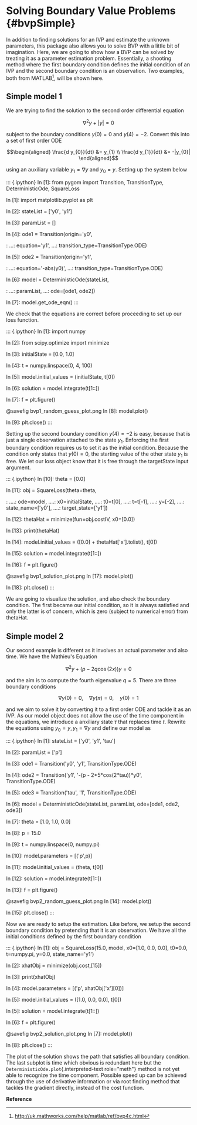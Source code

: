 # Solving Boundary Value Problems {#bvpSimple}

In addition to finding solutions for an IVP and estimate the unknown
parameters, this package also allows you to solve BVP with a little bit
of imagination. Here, we are going to show how a BVP can be solved by
treating it as a parameter estimation problem. Essentially, a shooting
method where the first boundary condition defines the initial condition
of an IVP and the second boundary condition is an observation. Two
examples, both from MATLAB[^1], will be shown here.

## Simple model 1

We are trying to find the solution to the second order differential
equation

$$\nabla^{2} y + |y| = 0$$

subject to the boundary conditions $y(0) = 0$ and $y(4) = -2$. Convert
this into a set of first order ODE

$$\begin{aligned}
\frac{d y_{0}}{dt} &= y_{1} \\
\frac{d y_{1}}{dt} &= -|y_{0}|
\end{aligned}$$

using an auxiliary variable $y_{1} = \nabla y$ and $y_{0} = y$. Setting
up the system below

::: {.ipython}
In \[1\]: from pygom import Transition, TransitionType,
DeterministicOde, SquareLoss

In \[1\]: import matplotlib.pyplot as plt

In \[2\]: stateList = \[\'y0\', \'y1\'\]

In \[3\]: paramList = \[\]

In \[4\]: ode1 = Transition(origin=\'y0\',

:   \...: equation=\'y1\', \...: transition_type=TransitionType.ODE)

In \[5\]: ode2 = Transition(origin=\'y1\',

:   \...: equation=\'-abs(y0)\', \...:
    transition_type=TransitionType.ODE)

In \[6\]: model = DeterministicOde(stateList,

:   \...: paramList, \...: ode=\[ode1, ode2\])

In \[7\]: model.get_ode_eqn()
:::

We check that the equations are correct before proceeding to set up our
loss function.

::: {.ipython}
In \[1\]: import numpy

In \[2\]: from scipy.optimize import minimize

In \[3\]: initialState = \[0.0, 1.0\]

In \[4\]: t = numpy.linspace(0, 4, 100)

In \[5\]: model.initial_values = (initialState, t\[0\])

In \[6\]: solution = model.integrate(t\[1::\])

In \[7\]: f = plt.figure()

\@savefig bvp1_random_guess_plot.png In \[8\]: model.plot()

In \[9\]: plt.close()
:::

Setting up the second boundary condition $y(4) = -2$ is easy, because
that is just a single observation attached to the state $y_{1}$.
Enforcing the first boundary condition requires us to set it as the
initial condition. Because the condition only states that $y(0) = 0$,
the starting value of the other state $y_1$ is free. We let our loss
object know that it is free through the targetState input argument.

::: {.ipython}
In \[10\]: theta = \[0.0\]

In \[11\]: obj = SquareLoss(theta=theta,

:   \....: ode=model, \....: x0=initialState, \....: t0=t\[0\], \....:
    t=t\[-1\], \....: y=\[-2\], \....: state_name=\[\'y0\'\], \....:
    target_state=\[\'y1\'\])

In \[12\]: thetaHat = minimize(fun=obj.costIV, x0=\[0.0\])

In \[13\]: print(thetaHat)

In \[14\]: model.initial_values = (\[0.0\] + thetaHat\[\'x\'\].tolist(),
t\[0\])

In \[15\]: solution = model.integrate(t\[1::\])

In \[16\]: f = plt.figure()

\@savefig bvp1_solution_plot.png In \[17\]: model.plot()

In \[18\]: plt.close()
:::

We are going to visualize the solution, and also check the boundary
condition. The first became our initial condition, so it is always
satisfied and only the latter is of concern, which is zero (subject to
numerical error) from thetaHat.

## Simple model 2

Our second example is different as it involves an actual parameter and
also time. We have the Mathieu\'s Equation

$$\nabla^{2} y + \left(p - 2q \cos(2x)\right)y = 0$$

and the aim is to compute the fourth eigenvalue $q=5$. There are three
boundary conditions

$$\nabla y(0) = 0, \quad \nabla y(\pi) = 0, \quad y(0) = 1$$

and we aim to solve it by converting it to a first order ODE and tackle
it as an IVP. As our model object does not allow the use of the time
component in the equations, we introduce a anxiliary state $\tau$ that
replaces time $t$. Rewrite the equations using
$y_{0} = y, y_{1} = \nabla y$ and define our model as

::: {.ipython}
In \[1\]: stateList = \[\'y0\', \'y1\', \'tau\'\]

In \[2\]: paramList = \[\'p\'\]

In \[3\]: ode1 = Transition(\'y0\', \'y1\', TransitionType.ODE)

In \[4\]: ode2 = Transition(\'y1\', \'-(p - 2\*5\*cos(2\*tau))\*y0\',
TransitionType.ODE)

In \[5\]: ode3 = Transition(\'tau\', \'1\', TransitionType.ODE)

In \[6\]: model = DeterministicOde(stateList, paramList, ode=\[ode1,
ode2, ode3\])

In \[7\]: theta = \[1.0, 1.0, 0.0\]

In \[8\]: p = 15.0

In \[9\]: t = numpy.linspace(0, numpy.pi)

In \[10\]: model.parameters = \[(\'p\',p)\]

In \[11\]: model.initial_values = (theta, t\[0\])

In \[12\]: solution = model.integrate(t\[1::\])

In \[13\]: f = plt.figure()

\@savefig bvp2_random_guess_plot.png In \[14\]: model.plot()

In \[15\]: plt.close()
:::

Now we are ready to setup the estimation. Like before, we setup the
second boundary condition by pretending that it is an observation. We
have all the initial conditions defined by the first boundary condition

::: {.ipython}
In \[1\]: obj = SquareLoss(15.0, model, x0=\[1.0, 0.0, 0.0\], t0=0.0,
t=numpy.pi, y=0.0, state_name=\'y1\')

In \[2\]: xhatObj = minimize(obj.cost,\[15\])

In \[3\]: print(xhatObj)

In \[4\]: model.parameters = \[(\'p\', xhatObj\[\'x\'\]\[0\])\]

In \[5\]: model.initial_values = (\[1.0, 0.0, 0.0\], t\[0\])

In \[5\]: solution = model.integrate(t\[1::\])

In \[6\]: f = plt.figure()

\@savefig bvp2_solution_plot.png In \[7\]: model.plot()

In \[8\]: plt.close()
:::

The plot of the solution shows the path that satisfies all boundary
condition. The last subplot is time which obvious is redundant here but
the `DeterministicOde.plot`{.interpreted-text role="meth"} method is not
yet able to recognize the time component. Possible speed up can be
achieved through the use of derivative information or via root finding
method that tackles the gradient directly, instead of the cost function.

**Reference**

[^1]: <http://uk.mathworks.com/help/matlab/ref/bvp4c.html>
